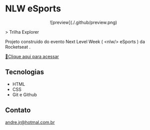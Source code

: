 # NLW eSports 

<p align="center">
![preview](./.github/preview.png)
</p>
> Trilha Explorer

Projeto  construido do evento Next Level Week ( &lt;nlw/> eSports  ) da Rocketseat .

[🔗Clique aqui para acessar](https://andredarc.github.io/nlwEsports/)

## Tecnologias

- HTML
- CSS
- Git e Github

## Contato

andre.jr@hotmal.com.br
